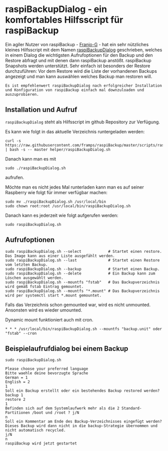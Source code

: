 # raspiBackupDialog - ein komfortables Hilfsscript für raspiBackup

Ein agiler Nutzer von raspiBackup - [Franjo-G](https://github.com/franjo-G) - hat ein sehr nützliches kleines
Hilfsscript mit dem Namen [raspiBackupDialog](https://github.com/framps/raspiBackup/blob/master/helper/raspiBackupDialog.sh) geschrieben, welches in einem Dialog
die wichtigsten Aufrufoptionen für den Backup und den Restore abfragt und mit
denen dann raspiBackup anstößt. raspiBackup Snapshots werden unterstützt. Sehr
einfach ist besonders der Restore durchzuführen: Vor dem Restore wird die Liste
der vorhandenen Backups angezeigt und man kann auswählen welches Backup man
restoren will.

``` admonish info title="Hinweis"
Es ist empfehlenwert raspiBackupDialog nach erfolgreicher Installation und Konfiguration von raspiBackup einfach mal downzuloaden und auszuprobieren.
```

## Installation und Aufruf

`raspiBackupDialog` steht als Hilfsscript im github Repository zur Verfügung.

Es kann wie folgt in das aktuelle Verzeichnis runtergeladen werden:

```
curl -s https://raw.githubusercontent.com/framps/raspiBackup/master/scripts/raspiBackupDownloadFromGit.sh | bash -s -- master helper/raspiBackupDialog.sh
```

Danach kann man es mit

```
sudo ./raspiBackupDialog.sh
```

aufrufen.

Möchte man es nicht jedes Mal runterladen kann man es auf seiner Raspberry wie folgt für immer verfügbar machen:

```
sudo mv ./raspiBackupDialog.sh /usr/local/bin
sudo chown root:root /usr/local/bin/raspiBackupDialog.sh
```

Danach kann es jederzeit wie folgt aufgerufen werden:

```
sudo raspiBackupDialog.sh
```


## Aufrufoptionen

```
sudo raspiBackupDialog.sh --select            # Startet einen restore. Das Image kann aus einer Liste ausgefählt werden.
sudo raspiBackupDialog.sh --last              # Startet einen Restore vom letzten Backup.
sudo raspiBackupDialog.sh --backup            # Startet einen Backup.
sudo raspiBackupDialog.sh --delete            # Ein Backup kann zum Löschen ausgewählt werden.
sudo raspiBackupDialog.sh --mountfs "fstab"   # Das Backupverzeichnis wird gemäß fstab Eintrag gemountet.
sudo raspiBackupDialog.sh --mountfs "*.mount" # Das Backupverzeichnis wird per systemctl start *.mount gemountet.
```

Falls das Verzeichnis schon gemounted war, wird es nicht unmounted. Ansonsten wird es wieder umounted.

Dynamic mount funktioniert auch mit cron.

```
* * * /usr/local/bin/raspiBackupDialog.sh --mountfs "backup.unit" oder "fstab" --cron
```

## Beispielaufrufdialog bei einem Backup

```
sudo raspiBackupDialog.sh

Please choose your preferred language
Bitte waehle deine bevorzugte Sprache
German = 1
English = 2
1
Soll ein Backup erstellt oder ein bestehendes Backup restored werden?
backup 1
restore 2
1
Befinden sich auf dem Systemlaufwerk mehr als die 2 Standard-Partitionen /boot und /root ? j/N
n
Soll ein Kommentar am Ende des Backup-Verzeichnisses eingefügt werden?
Dieses Backup wird dann nicht in die backup-Strategie übernommen und nicht automatisch recycled.
j/N
n
raspiBackup wird jetzt gestartet
```

[.status]: rft
[.source]: https://www.linux-tips-and-tricks.de/de/raspibackupcategoried/637-raspibackupdialog-ein-komfortables-hilfsscript-fuer-raspibackup
[.source]: https://www.linux-tips-and-tricks.de/en/raspibackupcategorye/642-raspibackupdialog-a-convenient-helper-script-for-raspibackup



